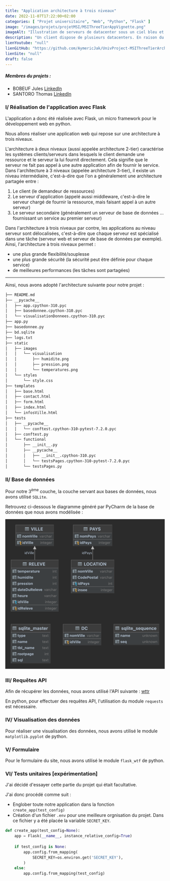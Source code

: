 ```yaml
---
title: "Application architecture à trois niveaux"
date: 2022-11-07T17:22:00+02:00
categories: [ "Projet universitaire", "Web", "Python", "Flask" ]
image: "/images/projets/projetMSI/MSIThreeTierAppVignette.png"
imageAlt: "Illustration de serveurs de datacenter sous un ciel bleu et nuageux, avec des nuages rouges évoquant le réchauffement climatique"
description: "Un client dispose de plusieurs datacenters. En raison du réchauffement climatique, il devient important d'optimiser la régulation des climatisations de ces centres données..."
lienYoutube: "null"
lienGitHub: "https://github.com/AymericJak/UnivProject-MSIThreeTierArchitectureApp"
lienSite: "null"
draft: false
---
```


##### Membres du projets :
- BOBEUF Jules [LinkedIn](https://www.linkedin.com/in/bobeuf-jules/)
- SANTORO Thomas [LinkedIn](https://www.linkedin.com/in/thomas-santoro/)

### I/ Réalisation de l'application avec Flask

L'application a donc été réalisée avec Flask, un micro framework pour le développement web en python.

Nous allons réaliser une application web qui repose sur une architecture à trois niveaux.

L'architecture à deux niveaux (aussi appelée architecture 2-tier) caractérise les systèmes clients/serveurs dans lesquels le client demande une ressource et le serveur la lui fournit directement. Cela signifie que le serveur ne fait pas appel à une autre application afin de fournir le service.
Dans l'architecture à 3 niveaux (appelée architecture 3-tier), il existe un niveau intermédiaire, c'est-à-dire que l'on a généralement une architecture partagée entre :

1. Le client (le demandeur de ressources)
2. Le serveur d'application (appelé aussi middleware, c'est-à-dire le serveur chargé de fournir la ressource, mais faisant appel à un autre serveur)
3. Le serveur secondaire (généralement un serveur de base de données ... fournissant un service au premier serveur)

Dans l'architecture à trois niveaux par contre, les applications au niveau serveur sont délocalisées, c'est-à-dire que chaque serveur est spécialisé dans une tâche (serveur web et serveur de base de données par exemple). Ainsi, l'architecture à trois niveaux permet :

- une plus grande flexibilité/souplesse
- une plus grande sécurité (la sécurité peut être définie pour chaque service)
- de meilleures performances (les tâches sont partagées)

<hr>

Ainsi, nous avons adopté l'architecture suivante pour notre projet :

```bash
├── README.md
├── __pycache__
│   ├── app.cpython-310.pyc
│   ├── basedonnee.cpython-310.pyc
│   └── visualisationDonnees.cpython-310.pyc
├── app.py
├── basedonnee.py
├── bd.sqlite
├── logs.txt
├── static
│   ├── images
│   │   └── visualisation
│   │       ├── humidite.png
│   │       ├── pression.png
│   │       └── temperatures.png
│   └── styles
│       └── style.css
├── templates
│   ├── base.html
│   ├── contact.html
│   ├── form.html
│   ├── index.html
│   └── infosVille.html
├── tests
│   ├── __pycache__
│   │   └── conftest.cpython-310-pytest-7.2.0.pyc
│   ├── conftest.py
│   └── functional
│       ├── __init__.py
│       ├── __pycache__
│       │   ├── __init__.cpython-310.pyc
│       │   └── testsPages.cpython-310-pytest-7.2.0.pyc
│       └── testsPages.py
```

### II/ Base de données

Pour notre 3<sup>ème</sup> couche, la couche servant aux bases de données, nous avons utilisé `SQLite`.

Retrouvez ci-dessous le diagramme généré par PyCharm de la base de données que nous avons modélisée :

![Diagramme application architecture à trois niveaux](/images/projets/projetMSI/MSIDiagram.png)

### III/ Requêtes API

Afin de récupérer les données, nous avons utilisé l'API suivante : [wttr](https://www.wttr.in/)

En python, pour effectuer des requêtes API, l'utilisation du module `requests` est nécessaire.

### IV/ Visualisation des données

Pour réaliser une visualisation des données, nous avons utilisé le module `matplotlib.pyplot` de python.

### V/ Formulaire

Pour le formulaire du site, nous avons utilisé le module  `flask_wtf` de python.

### VI/ Tests unitaires [expérimentation]

J'ai décidé d'essayer cette partie du projet qui était facultative.

J'ai donc procédé comme suit :

- Englober toute notre application dans la fonction `create_app(test_config)`
- Création d'un fichier `.env` pour une meilleure orgnisation du projet. Dans ce fichier y a été placée la variable `SECRET_KEY`.
```python
def create_app(test_config=None):
    app = Flask(__name__, instance_relative_config=True)

    if test_config is None:
        app.config.from_mapping(
            SECRET_KEY=os.environ.get('SECRET_KEY'),
        )
    else:
        app.config.from_mapping(test_config)
```
